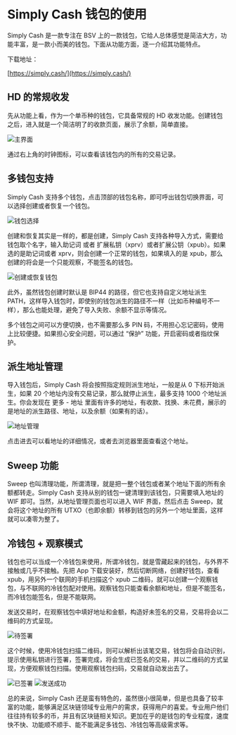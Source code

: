 # Simply Cash 钱包的使用

Simply Cash 是一款专注在 BSV 上的一款钱包，它给人总体感觉是简洁大方，功能丰富，是一款小而美的钱包。下面从功能方面，逐一介绍其功能特点。

下载地址：

[https://simply.cash/](https://simply.cash/)

## HD 的常规收发

先从功能上看，作为一个单币种的钱包，它具备常规的 HD 收发功能。创建钱包之后，进入就是一个简洁明了的收款页面，展示了余额，简单直接。

![主界面](https://pic4.zhimg.com/80/v2-1588a7ee06ca5e98e75a98b940d555af_hd.jpg)

通过右上角的时钟图标，可以查看该钱包内的所有的交易记录。

## 多钱包支持

Simply Cash 支持多个钱包，点击顶部的钱包名称，即可呼出钱包切换界面，可以选择创建或者恢复一个钱包。

![钱包选择](https://pic4.zhimg.com/80/v2-c8b620ee27740669fb9e9b131a7e3847_hd.jpg)

创建和恢复其实是一样的，都是创建，Simply Cash 支持各种导入方式，需要给钱包取个名字，输入助记词 或者 扩展私钥（xprv）或者扩展公钥（xpub）。如果选的是助记词或者 xprv，则会创建一个正常的钱包，如果填入的是 xpub，那么创建的将会是一个只能观察，不能签名的钱包。

![创建或恢复钱包](https://pic2.zhimg.com/80/v2-1e103a7d1726fdbc895f9517eecc3951_hd.jpg)

此外，虽然钱包创建时默认是 BIP44 的路径，但它也支持自定义地址派生 PATH，这样导入钱包时，即使别的钱包派生的路径不一样（比如币种编号不一样），那么也能处理，避免了导入失败、余额不显示等情况。

多个钱包之间可以方便切换，也不需要那么多 PIN 码，不用担心忘记密码，使用上比较便捷。如果担心安全问题，可以通过 “保护” 功能，开启密码或者指纹保护。

## 派生地址管理

导入钱包后，Simply Cash 将会按照指定规则派生地址，一般是从 0 下标开始派生，如果 20 个地址内没有交易记录，那么就停止派生，最多支持 1000 个地址派生。你会发现在 更多 - 地址 里面有许多的地址，有收款、找换、未花费，展示的是地址的派生路径、地址，以及余额（如果有的话）。

![地址管理](https://pic4.zhimg.com/80/v2-9e6bf07e0ea3b03fcc1e5b17b75e114f_hd.jpg)

点击进去可以看地址的详细情况，或者去浏览器里面查看这个地址。

## Sweep 功能

Sweep 也叫清理功能，所谓清理，就是把一整个钱包或者某个地址下面的所有余额都转走。Simply Cash 支持从别的钱包一键清理到该钱包，只需要填入地址的 WIF 即可。当然，从地址管理页面也可以进入 WIF 界面，然后点击 Sweep，就会将这个地址的所有 UTXO（也即余额）转移到钱包的另外一个地址里面，这样就可以凑零为整了。

## 冷钱包 + 观察模式

钱包也可以当成一个冷钱包来使用，所谓冷钱包，就是雪藏起来的钱包，与外界不接触或几乎不接触。先把 App 下载安装好，然后切断网络，创建好钱包，查看 xpub，用另外一个联网的手机扫描这个 xpub 二维码，就可以创建一个观察钱包，与不联网的冷钱包配对使用。观察钱包只能查看余额和地址，但是不能签名，而冷钱包能签名，但是不能联网。

发送交易时，在观察钱包中填好地址和金额，构造好未签名的交易，交易将会以二维码的方式呈现。

![待签署](https://pic1.zhimg.com/80/v2-d792d9d96237ad0210e014b19a038f00_hd.jpg)

这个时候，使用冷钱包扫描二维码，则可以解析出该笔交易，钱包将会自动识别，提示使用私钥进行签署，签署完成，将会生成已签名的交易，并以二维码的方式呈现，方便观察钱包扫描。使用观察钱包扫码，交易就自动发出去了。

![已签署](https://pic2.zhimg.com/80/v2-0afad74e0b96ea09bf00a13ab31db1e9_hd.jpg)
![发送成功](https://pic2.zhimg.com/80/v2-1510cebda800f47f33a9cc45e6aa93bd_hd.jpg)

总的来说，Simply Cash 还是蛮有特色的，虽然很小很简单，但是也具备了较丰富的功能，能够满足区块链领域专业用户的需求，获得用户的喜爱。专业用户他们往往持有较多的币，并且有区块链相关知识。更加在乎的是钱包的专业程度，速度快不快、功能顺不顺手、能不能满足多钱包、冷钱包等高级需求等。
